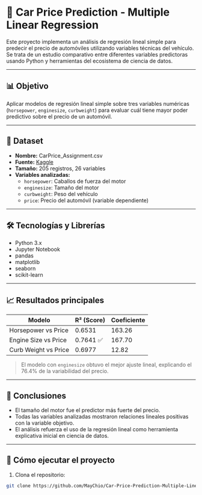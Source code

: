 # 🚗 Car Price Prediction - Multiple Linear Regression

Este proyecto implementa un análisis de regresión lineal simple para predecir el precio de automóviles utilizando variables técnicas del vehículo. Se trata de un estudio comparativo entre diferentes variables predictoras usando Python y herramientas del ecosistema de ciencia de datos.

---

## 📊 Objetivo

Aplicar modelos de regresión lineal simple sobre tres variables numéricas (`horsepower`, `enginesize`, `curbweight`) para evaluar cuál tiene mayor poder predictivo sobre el precio de un automóvil.

---

## 📁 Dataset

- **Nombre:** CarPrice_Assignment.csv  
- **Fuente:** [Kaggle](https://www.kaggle.com/datasets/hellbuoy/car-price-prediction)  
- **Tamaño:** 205 registros, 26 variables  
- **Variables analizadas:**
  - `horsepower`: Caballos de fuerza del motor
  - `enginesize`: Tamaño del motor
  - `curbweight`: Peso del vehículo
  - `price`: Precio del automóvil (variable dependiente)

---

## 🛠️ Tecnologías y Librerías

- Python 3.x
- Jupyter Notebook
- pandas
- matplotlib
- seaborn
- scikit-learn

---

## 📈 Resultados principales

| Modelo                   | R² (Score) | Coeficiente |
|--------------------------|------------|-------------|
| Horsepower vs Price      | 0.6531     | 163.26      |
| Engine Size vs Price     | 0.7641 ✅  | 167.70      |
| Curb Weight vs Price     | 0.6977     | 12.82       |

> El modelo con `enginesize` obtuvo el mejor ajuste lineal, explicando el 76.4% de la variabilidad del precio.

---

## 🧠 Conclusiones

- El tamaño del motor fue el predictor más fuerte del precio.
- Todas las variables analizadas mostraron relaciones lineales positivas con la variable objetivo.
- El análisis refuerza el uso de la regresión lineal como herramienta explicativa inicial en ciencia de datos.

---

## 🚀 Cómo ejecutar el proyecto

1. Clona el repositorio:

```bash
git clone https://github.com/MayChio/Car-Price-Prediction-Multiple-Linear-Regression.git
